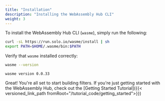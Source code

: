 ```yaml
---
title: "Installation"
description: "Installing the WebAssembly Hub CLI"
weight: 3
---
```


To install the WebAssembly Hub CLI (`wasme`), simply run the following:

```bash
curl -sL https://run.solo.io/wasme/install | sh
export PATH=$HOME/.wasme/bin:$PATH
```

Verify that `wasme` installed correctly:
```bash
wasme --version
```

```
wasme version 0.0.33
```

Great! You're all set to start building filters. If you're just getting started with the WebAssembly Hub, check out the [Getting Started Tutorial]({{< versioned_link_path fromRoot="/tutorial_code/getting_started">}})
